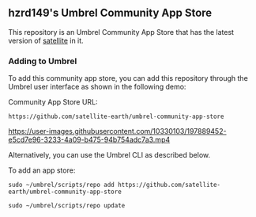 ## hzrd149's Umbrel Community App Store

This repository is an Umbrel Community App Store that has the latest version of [satellite](https://github.com/satellite-earth) in it.

### Adding to Umbrel

To add this community app store, you can add this repository through the Umbrel user interface as shown in the following demo:

Community App Store URL:

```
https://github.com/satellite-earth/umbrel-community-app-store
``````

https://user-images.githubusercontent.com/10330103/197889452-e5cd7e96-3233-4a09-b475-94b754adc7a3.mp4


Alternatively, you can use the Umbrel CLI as described below.

To add an app store:
```
sudo ~/umbrel/scripts/repo add https://github.com/satellite-earth/umbrel-community-app-store

sudo ~/umbrel/scripts/repo update
```
